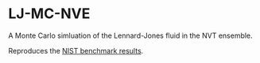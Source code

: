 # LJ-MC-NVE
A Monte Carlo simluation of the Lennard-Jones fluid in the NVT ensemble.

Reproduces the [NIST benchmark results](http://www.cstl.nist.gov/srs/LJ_PURE/mc.htm).

